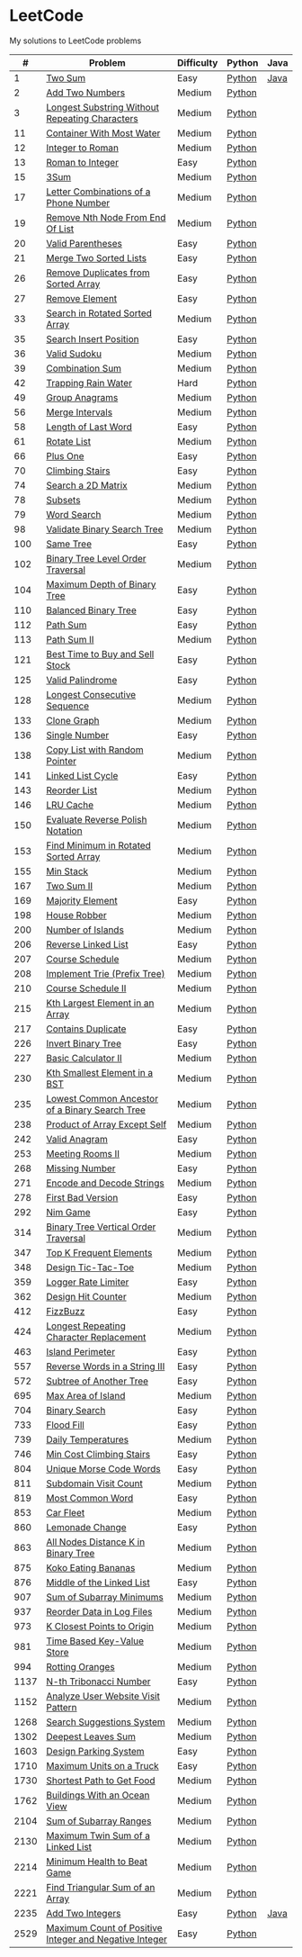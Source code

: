 # LeetCode
My solutions to LeetCode problems

| # | Problem | Difficulty | Python | Java |
|---| ------- | ---------- | ------ | ---- |
| 1 | [Two Sum](https://leetcode.com/problems/two-sum) | Easy | [Python](https://github.com/kmawhinney/leetcode/blob/main/solutions/python/two_sum.py) | [Java](/solutions/java/twoSum.java) |
| 2 | [Add Two Numbers](https://leetcode.com/problems/add-two-numbers/description/) | Medium | [Python](https://github.com/kmawhinney/leetcode/blob/main/solutions/python/add_two_numbers.py)
| 3 | [Longest Substring Without Repeating Characters](https://leetcode.com/problems/longest-substring-without-repeating-characters/) | Medium | [Python](https://github.com/kmawhinney/leetcode/blob/main/solutions/python/longest_substring_without_repeating_characters.py) |
| 11 | [Container With Most Water](https://leetcode.com/problems/container-with-most-water/) | Medium | [Python](https://github.com/kmawhinney/leetcode/blob/main/solutions/python/container_with_most_water.py) |
| 12 | [Integer to Roman](https://leetcode.com/problems/integer-to-roman/) | Medium | [Python](https://github.com/kmawhinney/leetcode/blob/main/solutions/python/integer_to_roman.py) |
| 13 | [Roman to Integer](https://leetcode.com/problems/roman-to-integer/) | Easy | [Python](https://github.com/kmawhinney/leetcode/blob/main/solutions/python/roman_to_integer.py) |
| 15 | [3Sum](https://leetcode.com/problems/3sum/) | Medium | [Python](https://github.com/kmawhinney/leetcode/blob/main/solutions/python/3sum.py) |
| 17 | [Letter Combinations of a Phone Number](https://leetcode.com/problems/letter-combinations-of-a-phone-number/) | Medium | [Python](https://github.com/kmawhinney/leetcode/blob/main/solutions/python/letter_combinations_of_a_phone_number.py) |
| 19 | [Remove Nth Node From End Of List](https://leetcode.com/problems/remove-nth-node-from-end-of-list/) | Medium | [Python](https://github.com/kmawhinney/leetcode/blob/main/solutions/python/remove_nth_node_from_end_of_list.py) |
| 20 | [Valid Parentheses](https://leetcode.com/problems/valid-parentheses/) | Easy | [Python](https://github.com/kmawhinney/leetcode/blob/main/solutions/python/valid_parentheses.py) |
| 21 | [Merge Two Sorted Lists](https://leetcode.com/problems/merge-two-sorted-lists/) | Easy | [Python](https://github.com/kmawhinney/leetcode/blob/main/solutions/python/merge_two_sorted_lists.py) |
| 26 | [Remove Duplicates from Sorted Array](https://leetcode.com/problems/remove-duplicates-from-sorted-array/) | Easy | [Python](https://github.com/kmawhinney/leetcode/blob/main/solutions/python/remove_duplicates_from_sorted_array.py) |
| 27 | [Remove Element](https://leetcode.com/problems/remove-element/) | Easy | [Python](https://github.com/kmawhinney/leetcode/blob/main/solutions/python/remove_element.py) |
| 33 | [Search in Rotated Sorted Array](https://leetcode.com/problems/search-in-rotated-sorted-array/) | Medium | [Python](https://github.com/kmawhinney/leetcode/blob/main/solutions/python/search_in_rotated_sorted_array.py) |
| 35 | [Search Insert Position](https://leetcode.com/problems/search-insert-position/) | Easy | [Python](https://github.com/kmawhinney/leetcode/blob/main/solutions/python/search_insert_position.py) |
| 36 | [Valid Sudoku](https://leetcode.com/problems/valid-sudoku/) | Medium | [Python](https://github.com/kmawhinney/leetcode/blob/main/solutions/python/valid_sudoku.py) |
| 39 | [Combination Sum](https://leetcode.com/problems/combination-sum/description/) | Medium | [Python](https://github.com/kmawhinney/leetcode/blob/main/solutions/python/combination_sum.py) |
| 42 | [Trapping Rain Water](https://leetcode.com/problems/trapping-rain-water/) | Hard | [Python](https://github.com/kmawhinney/leetcode/blob/main/solutions/python/trapping_rain_water.py) |
| 49 | [Group Anagrams](https://leetcode.com/problems/group-anagrams/) | Medium | [Python](https://github.com/kmawhinney/leetcode/blob/main/solutions/python/group_anagrams.py) |
| 56 | [Merge Intervals](https://leetcode.com/problems/merge-intervals/) | Medium | [Python](https://github.com/kmawhinney/leetcode/blob/main/solutions/python/merge_intervals.py) |
| 58 | [Length of Last Word](https://leetcode.com/problems/length-of-last-word/) | Easy | [Python](https://github.com/kmawhinney/leetcode/blob/main/solutions/python/length_of_last_word.py) |
| 61 | [Rotate List](https://leetcode.com/problems/rotate-list/description/) | Medium | [Python](https://github.com/kmawhinney/leetcode/blob/main/solutions/python/rotate_list.py) |
| 66 | [Plus One](https://leetcode.com/problems/plus-one/) | Easy | [Python](https://github.com/kmawhinney/leetcode/blob/main/solutions/python/plus_one.py) |
| 70 | [Climbing Stairs](https://leetcode.com/problems/climbing-stairs/) | Easy | [Python](https://github.com/kmawhinney/leetcode/blob/main/solutions/python/climbing_stairs.py) |
| 74 | [Search a 2D Matrix](https://leetcode.com/problems/search-a-2d-matrix/) | Medium | [Python](https://github.com/kmawhinney/leetcode/blob/main/solutions/python/search_a_2d_matrix.py) |
| 78 | [Subsets](https://leetcode.com/problems/subsets/) | Medium | [Python](https://github.com/kmawhinney/leetcode/blob/main/solutions/python/subsets.py) |
| 79 | [Word Search](https://leetcode.com/problems/word-search/description/) | Medium | [Python](https://github.com/kmawhinney/leetcode/blob/main/solutions/python/word_search.py) |
| 98 | [Validate Binary Search Tree](https://leetcode.com/problems/validate-binary-search-tree/description/) | Medium | [Python](https://github.com/kmawhinney/leetcode/blob/main/solutions/python/validate_binary_search_tree.py) |
| 100 | [Same Tree](https://leetcode.com/problems/same-tree/) | Easy | [Python](https://github.com/kmawhinney/leetcode/blob/main/solutions/python/same_tree.py) |
| 102 | [Binary Tree Level Order Traversal](https://leetcode.com/problems/binary-tree-level-order-traversal/description/) | Medium | [Python](https://github.com/kmawhinney/leetcode/blob/main/solutions/python/binary_tree_level_order_traversal.py) |
| 104 | [Maximum Depth of Binary Tree](https://leetcode.com/problems/maximum-depth-of-binary-tree/) | Easy | [Python](https://github.com/kmawhinney/leetcode/blob/main/solutions/python/maximum_depth_of_binary_tree.py) |
| 110 | [Balanced Binary Tree](https://leetcode.com/problems/balanced-binary-tree/) | Easy | [Python](https://github.com/kmawhinney/leetcode/blob/main/solutions/python/balanced_binary_tree.py) |
| 112 | [Path Sum](https://leetcode.com/problems/path-sum/) | Easy | [Python](https://github.com/kmawhinney/leetcode/blob/main/solutions/python/path_sum.py) |
| 113 | [Path Sum II](https://leetcode.com/problems/path-sum-ii/) | Medium | [Python](https://github.com/kmawhinney/leetcode/blob/main/solutions/python/path_sum_II.py) |
| 121 | [Best Time to Buy and Sell Stock](https://leetcode.com/problems/best-time-to-buy-and-sell-stock/) | Easy | [Python](https://github.com/kmawhinney/leetcode/blob/main/solutions/python/best_time_to_buy_and_sell_stock.py) |
| 125 | [Valid Palindrome](https://leetcode.com/problems/valid-palindrome/) | Easy | [Python](https://github.com/kmawhinney/leetcode/blob/main/solutions/python/valid_palindrome.py) |
| 128 | [Longest Consecutive Sequence](https://leetcode.com/problems/longest-consecutive-sequence/) | Medium | [Python](https://github.com/kmawhinney/leetcode/blob/main/solutions/python/longest_consecutive_sequence.py) |
| 133 | [Clone Graph](https://leetcode.com/problems/clone-graph/) | Medium | [Python](https://github.com/kmawhinney/leetcode/blob/main/solutions/python/clone_graph.py) |
| 136 | [Single Number](https://leetcode.com/problems/single-number/) | Easy | [Python](https://github.com/kmawhinney/leetcode/blob/main/solutions/python/single_number.py) |
| 138 | [Copy List with Random Pointer](https://leetcode.com/problems/copy-list-with-random-pointer/) | Medium | [Python](https://github.com/kmawhinney/leetcode/blob/main/solutions/python/copy_list_with_random_pointer.py) |
| 141 | [Linked List Cycle](https://leetcode.com/problems/linked-list-cycle/) | Easy | [Python](https://github.com/kmawhinney/leetcode/blob/main/solutions/python/linked_list_cycle.py) |
| 143 | [Reorder List](https://leetcode.com/problems/reorder-list/) | Medium | [Python](https://github.com/kmawhinney/leetcode/blob/main/solutions/python/reorder_list.py) |
| 146 | [LRU Cache](https://leetcode.com/problems/lru-cache/) | Medium | [Python](https://github.com/kmawhinney/leetcode/blob/main/solutions/python/lru_cache.py) |
| 150 | [Evaluate Reverse Polish Notation](https://leetcode.com/problems/evaluate-reverse-polish-notation/) | Medium | [Python](https://github.com/kmawhinney/leetcode/blob/main/solutions/python/evaluate_reverse_polish_notation.py) |
| 153 | [Find Minimum in Rotated Sorted Array](https://leetcode.com/problems/find-minimum-in-rotated-sorted-array/) | Medium | [Python](https://github.com/kmawhinney/leetcode/blob/main/solutions/python/find_minimum_in_rotated_sorted_array.py) |
| 155 | [Min Stack](https://leetcode.com/problems/min-stack/) | Medium | [Python](https://github.com/kmawhinney/leetcode/blob/main/solutions/python/min_stack.py) |
| 167 | [Two Sum II](https://leetcode.com/problems/two-sum-ii-input-array-is-sorted/) | Medium | [Python](https://github.com/kmawhinney/leetcode/blob/main/solutions/python/two_sum_II.py) |
| 169 | [Majority Element](https://leetcode.com/problems/majority-element/) | Easy | [Python](https://github.com/kmawhinney/leetcode/blob/main/solutions/python/majority_element.py) |
| 198 | [House Robber](https://leetcode.com/problems/house-robber/) | Medium | [Python](https://github.com/kmawhinney/leetcode/blob/main/solutions/python/house_robber.py) |
| 200 | [Number of Islands](https://leetcode.com/problems/number-of-islands/) | Medium | [Python](https://github.com/kmawhinney/leetcode/blob/main/solutions/python/number_of_islands.py) |
| 206 | [Reverse Linked List](https://leetcode.com/problems/reverse-linked-list/) | Easy | [Python](https://github.com/kmawhinney/leetcode/blob/main/solutions/python/reverse_linked_list.py) |
| 207 | [Course Schedule](https://leetcode.com/problems/course-schedule/) | Medium | [Python](https://github.com/kmawhinney/leetcode/blob/main/solutions/python/course_schedule.py) |
| 208 | [Implement Trie (Prefix Tree)](https://leetcode.com/problems/implement-trie-prefix-tree/) | Medium | [Python](https://github.com/kmawhinney/leetcode/blob/main/solutions/python/implement_trie.py) |
| 210 | [Course Schedule II](https://leetcode.com/problems/course-schedule-ii/) | Medium | [Python](https://github.com/kmawhinney/leetcode/blob/main/solutions/python/course_schedule_II.py) |
| 215 | [Kth Largest Element in an Array](https://leetcode.com/problems/kth-largest-element-in-an-array/description/) | Medium | [Python](https://github.com/kmawhinney/leetcode/blob/main/solutions/python/kth_largest_element_in_an_array.py) |
| 217 | [Contains Duplicate](https://leetcode.com/problems/contains-duplicate/) | Easy | [Python](https://github.com/kmawhinney/leetcode/blob/main/solutions/python/contains_duplicate.py) |
| 226 | [Invert Binary Tree](https://leetcode.com/problems/invert-binary-tree/) | Easy | [Python](https://github.com/kmawhinney/leetcode/blob/main/solutions/python/invert_binary_tree.py) |
| 227 | [Basic Calculator II](https://leetcode.com/problems/basic-calculator-ii/) | Medium | [Python](https://github.com/kmawhinney/leetcode/blob/main/solutions/python/basic_calculator_II.py) |
| 230 | [Kth Smallest Element in a BST](https://leetcode.com/problems/kth-smallest-element-in-a-bst/description/) | Medium | [Python](https://github.com/kmawhinney/leetcode/blob/main/solutions/python/kth_smallest_element_in_a_bst.py) |
| 235 | [Lowest Common Ancestor of a Binary Search Tree](https://leetcode.com/problems/lowest-common-ancestor-of-a-binary-search-tree/description/) | Medium | [Python](https://github.com/kmawhinney/leetcode/blob/main/solutions/python/lowest_common_ancestor_of_a_binary_search_tree.py) |
| 238 | [Product of Array Except Self](https://leetcode.com/problems/product-of-array-except-self/) | Medium | [Python](https://github.com/kmawhinney/leetcode/blob/main/solutions/python/product_of_array_except_self.py) |
| 242 | [Valid Anagram](https://leetcode.com/problems/valid-anagram/) | Easy | [Python](https://github.com/kmawhinney/leetcode/blob/main/solutions/python/valid_anagram.py) |
| 253 | [Meeting Rooms II](https://leetcode.com/problems/meeting-rooms-ii/) | Medium | [Python](https://github.com/kmawhinney/leetcode/blob/main/solutions/python/meeting_rooms_II.py) |
| 268 | [Missing Number](https://leetcode.com/problems/missing-number/) | Easy | [Python](https://github.com/kmawhinney/leetcode/blob/main/solutions/python/missing_number.py) |
| 271 | [Encode and Decode Strings](https://leetcode.com/problems/encode-and-decode-strings/) | Medium | [Python](https://github.com/kmawhinney/leetcode/blob/main/solutions/python/encode_and_decode_strings.py) |
| 278 | [First Bad Version](https://leetcode.com/problems/first-bad-version/) | Easy | [Python](https://github.com/kmawhinney/leetcode/blob/main/solutions/python/first_bad_version.py) |
| 292 | [Nim Game](https://leetcode.com/problems/nim-game/) | Easy | [Python](https://github.com/kmawhinney/leetcode/blob/main/solutions/python/nim_game.py) |
| 314 | [Binary Tree Vertical Order Traversal](https://leetcode.com/problems/binary-tree-vertical-order-traversal/) | Medium | [Python](https://github.com/kmawhinney/leetcode/blob/main/solutions/python/binary_tree_vertical_order_traversal.py) |
| 347 | [Top K Frequent Elements](https://leetcode.com/problems/top-k-frequent-elements/) | Medium | [Python](https://github.com/kmawhinney/leetcode/blob/main/solutions/python/top_k_frequent_elements.py) |
| 348 | [Design Tic-Tac-Toe](https://leetcode.com/problems/design-tic-tac-toe/) | Medium | [Python](https://github.com/kmawhinney/leetcode/blob/main/solutions/python/design_tic-tac-toe.py) |
| 359 | [Logger Rate Limiter](https://leetcode.com/problems/logger-rate-limiter/description/) | Easy | [Python](https://github.com/kmawhinney/leetcode/blob/main/solutions/python/logger_rate_limiter.py) |
| 362 | [Design Hit Counter](https://leetcode.com/problems/design-hit-counter/description/) | Medium | [Python](https://github.com/kmawhinney/leetcode/blob/main/solutions/python/design_hit_counter.py) |
| 412 | [FizzBuzz](https://leetcode.com/problems/fizz-buzz/) | Easy | [Python](https://github.com/kmawhinney/leetcode/blob/main/solutions/python/fizzbuzz.py) |
| 424 | [Longest Repeating Character Replacement](https://leetcode.com/problems/longest-repeating-character-replacement/) | Medium | [Python](https://github.com/kmawhinney/leetcode/blob/main/solutions/python/longest_repeating_character_replacement.py) |
| 463 | [Island Perimeter](https://leetcode.com/problems/island-perimeter/) | Easy | [Python](https://github.com/kmawhinney/leetcode/blob/main/solutions/python/island_perimeter.py) |
| 557 | [Reverse Words in a String III](https://leetcode.com/problems/reverse-words-in-a-string-iii/) | Easy | [Python](https://github.com/kmawhinney/leetcode/blob/main/solutions/python/reverse_words_in_a_string_III.py) |
| 572 | [Subtree of Another Tree](https://leetcode.com/problems/subtree-of-another-tree/) | Easy | [Python](https://github.com/kmawhinney/leetcode/blob/main/solutions/python/subtree_of_another_tree.py) |
| 695 | [Max Area of Island](https://leetcode.com/problems/max-area-of-island/) | Medium | [Python](https://github.com/kmawhinney/leetcode/blob/main/solutions/python/max_area_of_island.py) |
| 704 | [Binary Search](https://leetcode.com/problems/binary-search/) | Easy | [Python](https://github.com/kmawhinney/leetcode/blob/main/solutions/python/binary_search.py) |
| 733 | [Flood Fill](https://leetcode.com/problems/flood-fill/) | Easy | [Python](https://github.com/kmawhinney/leetcode/blob/main/solutions/python/flood_fill.py) |
| 739 | [Daily Temperatures](https://leetcode.com/problems/daily-temperatures/) | Medium | [Python](https://github.com/kmawhinney/leetcode/blob/main/solutions/python/daily_temperatures.py) |
| 746 | [Min Cost Climbing Stairs](https://leetcode.com/problems/min-cost-climbing-stairs/) | Easy | [Python](https://github.com/kmawhinney/leetcode/blob/main/solutions/python/min_cost_climbing_stairs.py) |
| 804 | [Unique Morse Code Words](https://leetcode.com/problems/unique-morse-code-words/) | Easy | [Python](https://github.com/kmawhinney/leetcode/blob/main/solutions/python/unique_morse_code_words.py) |
| 811 | [Subdomain Visit Count](https://leetcode.com/problems/subdomain-visit-count/) | Medium | [Python](https://github.com/kmawhinney/leetcode/blob/main/solutions/python/subdomain_visit_count.py) |
| 819 | [Most Common Word](https://leetcode.com/problems/most-common-word/) | Easy | [Python](https://github.com/kmawhinney/leetcode/blob/main/solutions/python/most_common_word.py) |
| 853 | [Car Fleet](https://leetcode.com/problems/car-fleet) | Medium | [Python](https://github.com/kmawhinney/leetcode/blob/main/solutions/python/car_fleet.py) |
| 860 | [Lemonade Change](https://leetcode.com/problems/lemonade-change/description/) | Easy | [Python](https://github.com/kmawhinney/leetcode/blob/main/solutions/python/lemonade_change.py) |
| 863 | [All Nodes Distance K in Binary Tree](https://leetcode.com/problems/all-nodes-distance-k-in-binary-tree/) | Medium | [Python](https://github.com/kmawhinney/leetcode/blob/main/solutions/python/all_nodes_distance_k_in_binary_tree.py) |
| 875 | [Koko Eating Bananas](https://leetcode.com/problems/koko-eating-bananas/) | Medium | [Python](https://github.com/kmawhinney/leetcode/blob/main/solutions/python/koko_eating_bananas.py) |
| 876 | [Middle of the Linked List](https://leetcode.com/problems/middle-of-the-linked-list/description/) | Easy | [Python](https://github.com/kmawhinney/leetcode/blob/main/solutions/python/middle_of_the_linked_list.py) |
| 907 | [Sum of Subarray Minimums](https://leetcode.com/problems/sum-of-subarray-minimums/) | Medium | [Python](https://github.com/kmawhinney/leetcode/blob/main/solutions/python/sum_of_subarray_minimums.py) |
| 937 | [Reorder Data in Log Files](https://leetcode.com/problems/reorder-data-in-log-files/) | Medium | [Python](https://github.com/kmawhinney/leetcode/blob/main/solutions/python/reorder_data_in_log_files.py) |
| 973 | [K Closest Points to Origin](https://leetcode.com/problems/k-closest-points-to-origin/) | Medium | [Python](https://github.com/kmawhinney/leetcode/blob/main/solutions/python/k_closest_points_to_origin.py) |
| 981 | [Time Based Key-Value Store](https://leetcode.com/problems/time-based-key-value-store/) | Medium |  [Python](https://github.com/kmawhinney/leetcode/blob/main/solutions/python/time_based_key-value_store.py) |
| 994 | [Rotting Oranges](https://leetcode.com/problems/rotting-oranges/) | Medium | [Python](https://github.com/kmawhinney/leetcode/blob/main/solutions/python/rotting_oranges.py) |
| 1137 | [N-th Tribonacci Number](https://leetcode.com/problems/n-th-tribonacci-number/) | Easy | [Python](https://github.com/kmawhinney/leetcode/blob/main/solutions/python/n-th_tribonacci_number.py) |
| 1152 | [Analyze User Website Visit Pattern](https://leetcode.com/problems/analyze-user-website-visit-pattern/) | Medium | [Python](https://github.com/kmawhinney/leetcode/blob/main/solutions/python/analyze_user_website_visit_pattern.py) |
| 1268 | [Search Suggestions System](https://leetcode.com/problems/search-suggestions-system/) | Medium | [Python](https://github.com/kmawhinney/leetcode/blob/main/solutions/python/search_suggestions_system.py) |
| 1302 | [Deepest Leaves Sum](https://leetcode.com/problems/deepest-leaves-sum/) | Medium | [Python](https://github.com/kmawhinney/leetcode/blob/main/solutions/python/deepest_leaves_sum.py) |
| 1603 | [Design Parking System](https://leetcode.com/problems/design-parking-system/) | Easy | [Python](https://github.com/kmawhinney/leetcode/blob/main/solutions/python/design_parking_system.py) |
| 1710 | [Maximum Units on a Truck](https://leetcode.com/problems/maximum-units-on-a-truck/) | Easy | [Python](https://github.com/kmawhinney/leetcode/blob/main/solutions/python/maximum_units_on_a_truck.py) |
| 1730 | [Shortest Path to Get Food](https://leetcode.com/problems/shortest-path-to-get-food/) | Medium | [Python](https://github.com/kmawhinney/leetcode/blob/main/solutions/python/shortest_path_to_get_food.py) |
| 1762 | [Buildings With an Ocean View](https://leetcode.com/problems/buildings-with-an-ocean-view/description/) | Medium | [Python](https://github.com/kmawhinney/leetcode/blob/main/solutions/python/buildings_with_an_ocean_view.py) |
| 2104 | [Sum of Subarray Ranges](https://leetcode.com/problems/sum-of-subarray-ranges/) | Medium | [Python](https://github.com/kmawhinney/leetcode/blob/main/solutions/python/sum_of_subarray_ranges.py) |
| 2130 | [Maximum Twin Sum of a Linked List](https://leetcode.com/problems/maximum-twin-sum-of-a-linked-list/) | Medium | [Python](https://github.com/kmawhinney/leetcode/blob/main/solutions/python/maximum_twin_sum_of_a_linked_list.py) |
| 2214 | [Minimum Health to Beat Game](https://leetcode.com/problems/minimum-health-to-beat-game) | Medium | [Python](https://github.com/kmawhinney/leetcode/blob/main/solutions/python/minimum_health_to_beat_game.py) |
| 2221 | [Find Triangular Sum of an Array](https://leetcode.com/problems/find-triangular-sum-of-an-array/) | Medium | [Python](https://github.com/kmawhinney/leetcode/blob/main/solutions/python/find_triangular_sum_of_an_array.py) |
| 2235 | [Add Two Integers](https://leetcode.com/problems/add-two-integers/) | Easy | [Python](https://github.com/kmawhinney/leetcode/blob/main/solutions/python/add_two_integers.py) | [Java](https://github.com/kmawhinney/leetcode/blob/main/solutions/java/addTwoIntegers.java) |
| 2529 | [Maximum Count of Positive Integer and Negative Integer](https://leetcode.com/contest/weekly-contest-327/problems/maximum-count-of-positive-integer-and-negative-integer/) | Easy | [Python](https://github.com/kmawhinney/leetcode/blob/main/solutions/python/maximum_count_of_positive_integer_and_negative_integer.py) |
